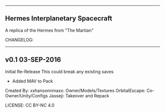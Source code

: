 ---------------------------------
Hermes Interplanetary Spacecraft
---------------------------------
A replica of the Hermes from "The Martian"

CHANGELOG:

---------------------------------
v0.1 03-SEP-2016
---------------------------------
Initial Re-Release
This could break any existing saves
- Added MAV to Pack

Created By:
xxhansonnmaxx: Owner/Models/Textures
OrbitalEscape: Co-Owner/Unity/Configs
Jasseji: Takeover and Repack

LICENSE: CC BY-NC 4.0
